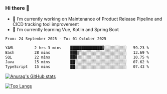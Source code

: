 ### Hi there 👋

- 🔭 I’m currently working on Maintenance of Product Release Pipeline and CICD tracking tool improvement
- 🌱 I’m currently learning Vue, Kotlin and Spring Boot

<!--START_SECTION:waka-->

```txt
From: 24 September 2025 - To: 01 October 2025

YAML         2 hrs 3 mins    ██████████████▓░░░░░░░░░░   59.23 %
Bash         28 mins         ███▒░░░░░░░░░░░░░░░░░░░░░   13.69 %
SQL          22 mins         ██▓░░░░░░░░░░░░░░░░░░░░░░   10.75 %
Java         15 mins         ██░░░░░░░░░░░░░░░░░░░░░░░   07.62 %
TypeScript   15 mins         ██░░░░░░░░░░░░░░░░░░░░░░░   07.43 %
```

<!--END_SECTION:waka-->

[![Anurag's GitHub stats](https://github-readme-stats.vercel.app/api?username=yunhao981&show_icons=true&theme=solarized-dark)](https://github.com/anuraghazra/github-readme-stats)

[![Top Langs](https://github-readme-stats.vercel.app/api/top-langs/?username=yunhao981&theme=solarized-dark&layout=compact)](https://github.com/anuraghazra/github-readme-stats)

<!--
**yunhao981/yunhao981** is a ✨ _special_ ✨ repository because its `README.md` (this file) appears on your GitHub profile.

Here are some ideas to get you started:

- 🔭 I’m currently working on Maintenance of Release Pipeline and CICD tracking tool improvement
- 🌱 I’m currently learning Vue, Kotlin and Spring Boot
- 👯 I’m looking to collaborate on ...
- 🤔 I’m looking for help with ...
- 💬 Ask me about ...
- 📫 How to reach me: ...
- 😄 Pronouns: ...
- ⚡ Fun fact: ...
-->


